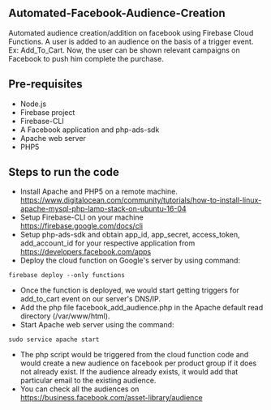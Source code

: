 ## Automated-Facebook-Audience-Creation
Automated audience creation/addition on facebook using Firebase Cloud Functions. 
A user is added to an audience on the basis of a trigger event. Ex: Add_To_Cart. 
Now, the user can be shown relevant campaigns on Facebook to push him complete the purchase.

## Pre-requisites
* Node.js
* Firebase project
* Firebase-CLI
* A Facebook application and php-ads-sdk
* Apache web server
* PHP5

## Steps to run the code
* Install Apache and PHP5 on a remote machine. https://www.digitalocean.com/community/tutorials/how-to-install-linux-apache-mysql-php-lamp-stack-on-ubuntu-16-04
* Setup Firebase-CLI on your machine https://firebase.google.com/docs/cli
* Setup php-ads-sdk and obtain app_id, app_secret, access_token, add_account_id for your respective application from https://developers.facebook.com/apps
* Deploy the cloud function on Google's server by using command:
```
firebase deploy --only functions
```
* Once the function is deployed, we would start getting triggers for add_to_cart event on our server's DNS/IP.
* Add the php file facebook_add_audience.php in the Apache default read directory (/var/www/html).
* Start Apache web server using the command:
```
sudo service apache start
```

* The php script would be triggered from the cloud function code and would create a new audience on facebook per product group if it does not already exist. If the audience already exists, it would add that particular email to the existing audience.
* You can check all the audiences on https://business.facebook.com/asset-library/audience

